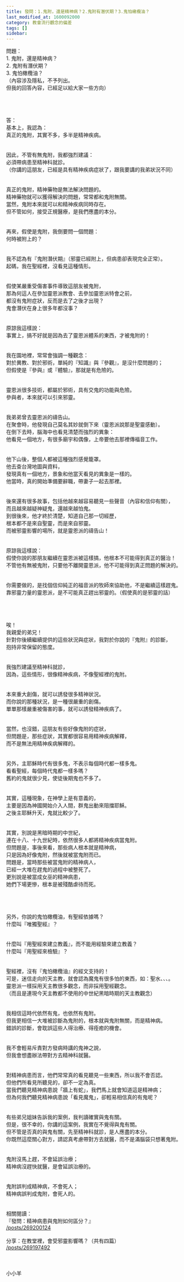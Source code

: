 ```yaml
---
title: 發問：1.鬼附，還是精神病？2.鬼附有潛伏期？3.鬼怕橄欖油？
last_modified_at: 1600092000
category: 教會流行觀念的偏差
tags: []
sidebar: 
---
```


<div>問題：</div>
<div>1.<span style="white-space:pre"> </span>鬼附，還是精神病？</div>
<div>2.<span style="white-space:pre"> </span>鬼附有潛伏期？</div>
<div>3.<span style="white-space:pre"> </span>鬼怕橄欖油？</div>
<div>（內容涉及隱私，不予列出。</div>
<div>但我的回答內容，已經足以給大家一些方向）</div>
<div> </div>
<div> </div>
<div> </div>
<div> </div>
<div>答：</div>
<div>基本上，我認為：</div>
<div>真正的鬼附，其實不多，多半是精神疾病。</div>
<div> </div>
<div> </div>
<div>因此，不管有無鬼附，我都強烈建議：</div>
<div>必須帶病患至精神科就診。</div>
<div>（你講的這朋友，已經是具有精神疾病症狀了，跟我要講的我弟狀況不同）</div>
<div> </div>
<div> </div>
<div>真正的鬼附，精神藥物是無法解決問題的。</div>
<div>精神藥物就可以獲得解決的問題，常常都和鬼附無關。</div>
<div>當然，鬼附本來就可以和精神疾病同時存在。</div>
<div>但不管如何，接受正規醫療，是我們應盡的本分。</div>
<div> </div>
<div> </div>
<div>再來，假使是鬼附，我倒要問一個問題：</div>
<div>何時被附上的？</div>
<div> </div>
<div> </div>
<div>我不認為有『鬼附潛伏期』（邪靈已經附上，但病患卻表現完全正常）。</div>
<div>起碼，我在聖經裡，沒看見這種情形。</div>
<div> </div>
<div> </div>
<div>假使某嚴重受傷害事件導致這朋友被鬼附，</div>
<div>那為何這人在參加靈恩派教會、去參加靈恩派特會之前，</div>
<div>都沒有鬼附症狀，反而是去了之後才出現？</div>
<div>鬼會潛伏在身上很多年都沒事？</div>
<div> </div>
<div> </div>
<div>原諒我這樣說：</div>
<div>事實上，搞不好就是因為去了靈恩派體系的東西，才被鬼附的！</div>
<div> </div>
<div> </div>
<div>我在園地裡，常常會強調一種觀念：</div>
<div>對於異教、對於邪術，單純的『知識』與『參觀』，是沒什麼問題的；</div>
<div>但假使是『參與』或『體驗』，那就是有危險的。</div>
<div> </div>
<div> </div>
<div>靈恩派很多技術，都屬於邪術，具有交鬼的功能與危險。</div>
<div>參與者，本來就可以引來邪靈。</div>
<div> </div>
<div> </div>
<div>我弟弟曾去靈恩派的禱告山。</div>
<div>在聚會時，他發現自己莫名其妙就倒下來（靈恩派說那是聖靈感動）。</div>
<div>在倒下去時，腦海中也看見清楚而強烈的異象：</div>
<div>他看見一個地方，有很多廟宇和偶像，上帝要他去那裡傳福音工作。</div>
<div> </div>
<div> </div>
<div>他下山後，整個人都被這種強烈感覺籠罩。</div>
<div>他去查台灣地圖與資料，</div>
<div>發現真有一個地方，景象和他當天看見的異象是一樣的。</div>
<div>他當時，真的開始準備要辭職，帶妻子一起去那裡。</div>
<div> </div>
<div> </div>
<div>後來還有很多故事，包括他越來越容易聽見一些聲音（內容和信仰有關），</div>
<div>而且越來越疑神疑鬼，還越來越怕鬼。</div>
<div>到很後來，他才終於清楚，知道自己那一切經歷，</div>
<div>根本都不是來自聖靈，而是來自邪靈。</div>
<div>而被邪靈影響的場所，就是靈恩派的禱告山！</div>
<div> </div>
<div> </div>
<div>原諒我這樣說：</div>
<div>假使你說的那朋友繼續在靈恩派被這樣搞，他根本不可能得到真正的醫治！</div>
<div>不管他有無被鬼附，只要他不離開靈恩派，他不可能得到真正問題的解決的。</div>
<div> </div>
<div> </div>
<div>你需要做的，是找個信仰純正的福音派的牧師來協助他，不是繼續這樣趕鬼。</div>
<div>靠邪靈力量的靈恩派，是不可能真正趕出邪靈的。（假使真的是邪靈的話）</div>
<div> </div>
<div> </div>
<div> </div>
<div> </div>
<div>唉！</div>
<div>我親愛的弟兄！</div>
<div>針對你後續繼續提供的這些狀況與症狀，我對於你說的『鬼附』的診斷，</div>
<div>抱持非常保留的態度。</div>
<div> </div>
<div> </div>
<div>我強烈建議至精神科就診，</div>
<div>因為，這些情形，很像精神疾病，不像聖經裡的鬼附。</div>
<div> </div>
<div> </div>
<div>本來重大創傷，就可以誘發很多精神狀況。</div>
<div>而你說的那種狀況，是一種很嚴重的創傷。</div>
<div>單單那樣嚴重被傷害的事，就可以誘發精神疾病了。</div>
<div> </div>
<div> </div>
<div>當然，也沒錯，這朋友有些好像鬼附的症狀，</div>
<div>但問題是，那些症狀，其實都很容易用精神疾病解釋，</div>
<div>而不是無法用精神疾病解釋的。</div>
<div> </div>
<div> </div>
<div>另外，主耶穌時代有很多鬼，不表示每個時代都一樣多鬼。</div>
<div>看看聖經，每個時代鬼都一樣多嗎？</div>
<div>舊約的鬼就很少見，使徒後期鬼也不多了。</div>
<div> </div>
<div> </div>
<div>其實，這種現象，在神學上是有意義的，</div>
<div>主要是因為神國開始介入人間，群鬼出動來阻擋耶穌。</div>
<div>之後主耶穌升天，鬼就比較少了。</div>
<div> </div>
<div> </div>
<div>其實，別說是黑暗時期的中世紀，</div>
<div>連在十八、十九世紀時，依然很多人都將精神疾病當鬼附。</div>
<div>但問題是，事後來看，那些病人根本就是精神病，</div>
<div>只是因為好像鬼附，然後就被當鬼附而已。</div>
<div>問題是，當時那些被當鬼附的精神病人，</div>
<div>已經一大堆在趕鬼的過程中被整死了。</div>
<div>更別說是被當成女巫的精神病患，</div>
<div>她們下場更慘，根本是被殘酷虐待而死。</div>
<div> </div>
<div> </div>
<div> </div>
<div> </div>
<div>另外，你說的鬼怕橄欖油，有聖經依據嗎？</div>
<div>什麼叫『唯獨聖經』？</div>
<div> </div>
<div> </div>
<div>什麼叫『用聖經來建立教義』，而不能用經驗來建立教義？</div>
<div>什麼叫『用聖經來檢驗』？</div>
<div> </div>
<div> </div>
<div>聖經裡，沒有『鬼怕橄欖油』的經文支持的！</div>
<div>可是，迷信走向的天主教，就會認為魔鬼有很多怕的東西，如：聖水、、、。</div>
<div>靈恩派一樣採用天主教很多觀念，而非採用聖經觀念。</div>
<div>（而且是連現今天主教都不使用的中世紀黑暗時期的天主教觀念）</div>
<div> </div>
<div> </div>
<div>我相信這時代依然有鬼，也依然有鬼附。</div>
<div>但我更相信一大堆被診斷為鬼附的，根本就與鬼附無關，而是精神病。</div>
<div>錯誤的診斷，會耽誤這些人得治療、得痊癒的機會。</div>
<div> </div>
<div> </div>
<div>我不會輕易斥責對方發病時講的鬼神之說，</div>
<div>但我會想盡辦法帶對方去精神科就醫。</div>
<div> </div>
<div> </div>
<div>對精神病患而言，他們常常真的看見聽見一些東西，所以我不會否認。</div>
<div>但他們所看見所聽見的，卻不一定為真。</div>
<div>當我們聽見精神病患說「牆上有蛇」，我們馬上就會知道這是精神病；</div>
<div>但為何我們聽見精神病患說「看見魔鬼」，卻輕易相信真的有鬼呢？</div>
<div> </div>
<div> </div>
<div>有些弟兄姐妹告訴我的案例，我判讀確實與鬼有關。</div>
<div>但是，很不幸的，你講的這案例，我實在不覺得與鬼有關。</div>
<div>但不管是否真的與鬼有關，先至精神科就診，是人應盡的本分。</div>
<div>你既然這麼關心對方，請認真考慮帶對方去就醫，而不是滿腦袋只想著鬼附。</div>
<div> </div>
<div> </div>
<div>鬼附沒馬上趕，不會延誤治療；</div>
<div>精神病沒趕快就醫，是會延誤治療的。</div>
<div> </div>
<div> </div>
<div>鬼附誤判成精神病，不會死人；</div>
<div>精神病誤判成鬼附，會死人的。</div>
<div> </div>
<div> </div>
<div>相關閱讀：</div>
<div>『發問：精神病患與鬼附如何區分？』</div>
<a href="/posts/269200124" target="_blank">/posts/269200124</a>
<div> </div>
<div>分享：在教堂裡，會受邪靈影響嗎？（共有四篇）</div>
<a href="/posts/269197492" target="_blank">/posts/269197492</a>
<div> </div>
<div> </div>
<div> </div>
<div>小小羊</div>
